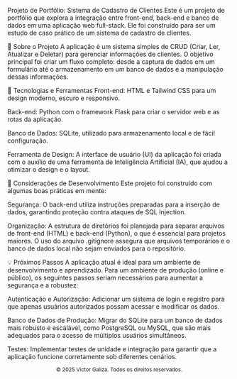 Projeto de Portfólio: Sistema de Cadastro de Clientes
Este é um projeto de portfólio que explora a integração entre front-end, back-end e banco de dados em uma aplicação web full-stack. Ele foi construído para ser um estudo de caso prático de um sistema de cadastro de clientes.

📝 Sobre o Projeto
A aplicação é um sistema simples de CRUD (Criar, Ler, Atualizar e Deletar) para gerenciar informações de clientes. O objetivo principal foi criar um fluxo completo: desde a captura de dados em um formulário até o armazenamento em um banco de dados e a manipulação dessas informações.

🚀 Tecnologias e Ferramentas
Front-end: HTML e Tailwind CSS para um design moderno, escuro e responsivo.

Back-end: Python com o framework Flask para criar o servidor web e as rotas da aplicação.

Banco de Dados: SQLite, utilizado para armazenamento local e de fácil configuração.

Ferramenta de Design: A interface de usuário (UI) da aplicação foi criada com o auxílio de uma ferramenta de Inteligência Artificial (IA), que ajudou a otimizar o design e o layout.

🔐 Considerações de Desenvolvimento
Este projeto foi construído com algumas boas práticas em mente:

Segurança: O back-end utiliza instruções preparadas para a inserção de dados, garantindo proteção contra ataques de SQL Injection.

Organização: A estrutura de diretórios foi planejada para separar arquivos de front-end (HTML) e back-end (Python), o que é essencial para projetos maiores. O uso do arquivo .gitignore assegura que arquivos temporários e o banco de dados local não sejam enviados para o repositório.

💡 Próximos Passos
A aplicação atual é ideal para um ambiente de desenvolvimento e aprendizado. Para um ambiente de produção (online e público), os seguintes passos seriam necessários para aumentar a segurança e a robustez:

Autenticação e Autorização: Adicionar um sistema de login e registro para que apenas usuários autorizados possam acessar e modificar os dados.

Banco de Dados de Produção: Migrar do SQLite para um banco de dados mais robusto e escalável, como PostgreSQL ou MySQL, que são mais adequados para o acesso de múltiplos usuários simultâneos.

Testes: Implementar testes de unidade e integração para garantir que a aplicação funcione corretamente sob diferentes cenários.

<p align="center">
<small>© 2025 Victor Galiza. Todos os direitos reservados.</small>
</p>
